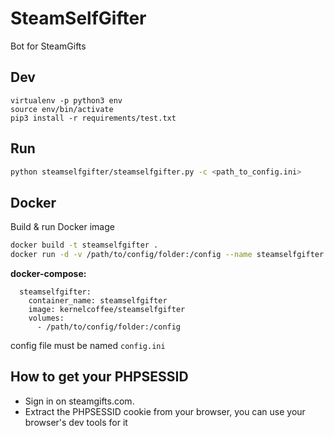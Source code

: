 # SteamSelfGifter
Bot for SteamGifts

## Dev

``` 
virtualenv -p python3 env
source env/bin/activate
pip3 install -r requirements/test.txt
```

## Run

``` bash
python steamselfgifter/steamselfgifter.py -c <path_to_config.ini>
```

## Docker

Build & run Docker image

``` bash
docker build -t steamselfgifter .
docker run -d -v /path/to/config/folder:/config --name steamselfgifter steamselfgifter
```

**docker-compose:**


``` 
  steamselfgifter:
    container_name: steamselfgifter
    image: kernelcoffee/steamselfgifter
    volumes:
      - /path/to/config/folder:/config
```

config file must be named `config.ini`

## How to get your PHPSESSID

* Sign in on steamgifts.com.
* Extract the PHPSESSID cookie from your browser, you can use your browser's dev tools for it

